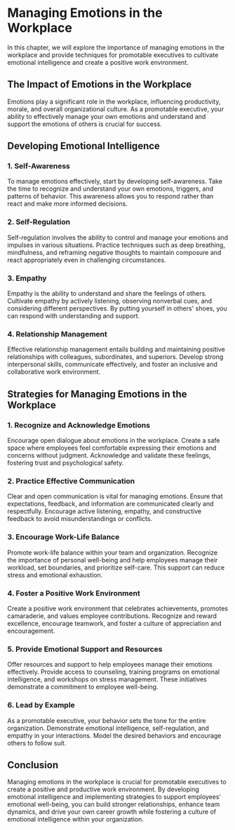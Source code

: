 Managing Emotions in the Workplace
=============================================

In this chapter, we will explore the importance of managing emotions in the workplace and provide techniques for promotable executives to cultivate emotional intelligence and create a positive work environment.

The Impact of Emotions in the Workplace
---------------------------------------

Emotions play a significant role in the workplace, influencing productivity, morale, and overall organizational culture. As a promotable executive, your ability to effectively manage your own emotions and understand and support the emotions of others is crucial for success.

Developing Emotional Intelligence
---------------------------------

### 1. Self-Awareness

To manage emotions effectively, start by developing self-awareness. Take the time to recognize and understand your own emotions, triggers, and patterns of behavior. This awareness allows you to respond rather than react and make more informed decisions.

### 2. Self-Regulation

Self-regulation involves the ability to control and manage your emotions and impulses in various situations. Practice techniques such as deep breathing, mindfulness, and reframing negative thoughts to maintain composure and react appropriately even in challenging circumstances.

### 3. Empathy

Empathy is the ability to understand and share the feelings of others. Cultivate empathy by actively listening, observing nonverbal cues, and considering different perspectives. By putting yourself in others' shoes, you can respond with understanding and support.

### 4. Relationship Management

Effective relationship management entails building and maintaining positive relationships with colleagues, subordinates, and superiors. Develop strong interpersonal skills, communicate effectively, and foster an inclusive and collaborative work environment.

Strategies for Managing Emotions in the Workplace
-------------------------------------------------

### 1. Recognize and Acknowledge Emotions

Encourage open dialogue about emotions in the workplace. Create a safe space where employees feel comfortable expressing their emotions and concerns without judgment. Acknowledge and validate these feelings, fostering trust and psychological safety.

### 2. Practice Effective Communication

Clear and open communication is vital for managing emotions. Ensure that expectations, feedback, and information are communicated clearly and respectfully. Encourage active listening, empathy, and constructive feedback to avoid misunderstandings or conflicts.

### 3. Encourage Work-Life Balance

Promote work-life balance within your team and organization. Recognize the importance of personal well-being and help employees manage their workload, set boundaries, and prioritize self-care. This support can reduce stress and emotional exhaustion.

### 4. Foster a Positive Work Environment

Create a positive work environment that celebrates achievements, promotes camaraderie, and values employee contributions. Recognize and reward excellence, encourage teamwork, and foster a culture of appreciation and encouragement.

### 5. Provide Emotional Support and Resources

Offer resources and support to help employees manage their emotions effectively. Provide access to counseling, training programs on emotional intelligence, and workshops on stress management. These initiatives demonstrate a commitment to employee well-being.

### 6. Lead by Example

As a promotable executive, your behavior sets the tone for the entire organization. Demonstrate emotional intelligence, self-regulation, and empathy in your interactions. Model the desired behaviors and encourage others to follow suit.

Conclusion
----------

Managing emotions in the workplace is crucial for promotable executives to create a positive and productive work environment. By developing emotional intelligence and implementing strategies to support employees' emotional well-being, you can build stronger relationships, enhance team dynamics, and drive your own career growth while fostering a culture of emotional intelligence within your organization.
